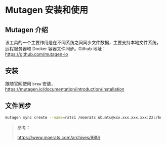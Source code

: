 # Mutagen 安装和使用


## Mutagen 介绍

该工具的一个主要作用是在不同系统之间同步文件数据，主要支持本地文件系统，远程服务器和 Docker 容器文件同步。Github 地址：<https://github.com/mutagen-io>

## 安装

跟随官网使用 `brew` 安装，<https://mutagen.io/documentation/introduction/installation>

## 文件同步

```bash
mutagen sync create --name=rats1 /moerats ubuntu@xxx.xxx.xxx.xxx:22:/home/ubuntu/rats
```

> 参考：
>
> <https://www.moerats.com/archives/980/>

